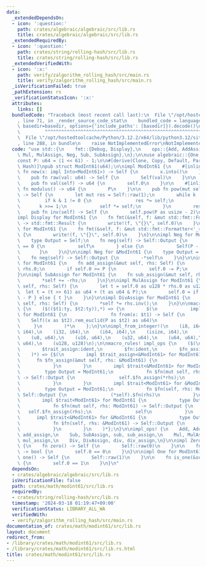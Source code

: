 ```yaml
---
data:
  _extendedDependsOn:
  - icon: ':question:'
    path: crates/algebraic/algebraic/src/lib.rs
    title: crates/algebraic/algebraic/src/lib.rs
  _extendedRequiredBy:
  - icon: ':question:'
    path: crates/string/rolling-hash/src/lib.rs
    title: crates/string/rolling-hash/src/lib.rs
  _extendedVerifiedWith:
  - icon: ':x:'
    path: verify/zalgorithm_rolling_hash/src/main.rs
    title: verify/zalgorithm_rolling_hash/src/main.rs
  _isVerificationFailed: true
  _pathExtension: rs
  _verificationStatusIcon: ':x:'
  attributes:
    links: []
  bundledCode: "Traceback (most recent call last):\n  File \"/opt/hostedtoolcache/Python/3.12.2/x64/lib/python3.12/site-packages/onlinejudge_verify/documentation/build.py\"\
    , line 71, in _render_source_code_stat\n    bundled_code = language.bundle(stat.path,\
    \ basedir=basedir, options={'include_paths': [basedir]}).decode()\n          \
    \         ^^^^^^^^^^^^^^^^^^^^^^^^^^^^^^^^^^^^^^^^^^^^^^^^^^^^^^^^^^^^^^^^^^^^^^^^^^^^^^^^^\n\
    \  File \"/opt/hostedtoolcache/Python/3.12.2/x64/lib/python3.12/site-packages/onlinejudge_verify/languages/rust.py\"\
    , line 288, in bundle\n    raise NotImplementedError\nNotImplementedError\n"
  code: "use std::{\n    fmt::{Debug, Display},\n    ops::{Add, AddAssign, Div, DivAssign,\
    \ Mul, MulAssign, Neg, Sub, SubAssign},\n};\n\nuse algebraic::{One, Zero};\n\n\
    const P: u64 = (1 << 61) - 1;\n\n#[derive(Clone, Copy, Default, PartialEq, Eq,\
    \ Hash)]\npub struct ModInt61(u64);\n\nimpl ModInt61 {\n    #[inline]\n    pub\
    \ fn new(x: impl Into<ModInt61>) -> Self {\n        x.into()\n    }\n\n    #[inline]\n\
    \    pub fn raw(val: u64) -> Self {\n        Self(val)\n    }\n\n    #[inline]\n\
    \    pub fn val(self) -> u64 {\n        self.0\n    }\n\n    #[inline]\n    pub\
    \ fn modulus() -> u64 {\n        P\n    }\n\n    pub fn pow(mut self, mut k: usize)\
    \ -> Self {\n        let mut res = Self::raw(1);\n        while k != 0 {\n   \
    \         if k & 1 != 0 {\n                res *= self;\n            }\n     \
    \       k >>= 1;\n            self *= self;\n        }\n        res\n    }\n\n\
    \    pub fn inv(self) -> Self {\n        self.pow(P as usize - 2)\n    }\n}\n\n\
    impl Display for ModInt61 {\n    fn fmt(&self, f: &mut std::fmt::Formatter<'_>)\
    \ -> std::fmt::Result {\n        write!(f, \"{}\", self.0)\n    }\n}\n\nimpl Debug\
    \ for ModInt61 {\n    fn fmt(&self, f: &mut std::fmt::Formatter<'_>) -> std::fmt::Result\
    \ {\n        write!(f, \"{}\", self.0)\n    }\n}\n\nimpl Neg for ModInt61 {\n\
    \    type Output = Self;\n    fn neg(self) -> Self::Output {\n        if self.0\
    \ == 0 {\n            self\n        } else {\n            Self(P - self.0)\n \
    \       }\n    }\n}\n\nimpl Neg for &ModInt61 {\n    type Output = ModInt61;\n\
    \    fn neg(self) -> Self::Output {\n        -*self\n    }\n}\n\nimpl AddAssign\
    \ for ModInt61 {\n    fn add_assign(&mut self, rhs: Self) {\n        self.0 +=\
    \ rhs.0;\n        if self.0 >= P {\n            self.0 -= P;\n        }\n    }\n\
    }\n\nimpl SubAssign for ModInt61 {\n    fn sub_assign(&mut self, rhs: Self) {\n\
    \        *self += -rhs;\n    }\n}\n\nimpl MulAssign for ModInt61 {\n    fn mul_assign(&mut\
    \ self, rhs: Self) {\n        let t = self.0 as u128 * rhs.0 as u128;\n      \
    \  let t = (t >> 61) as u64 + (t as u64 & P);\n        self.0 = if t >= P { t\
    \ - P } else { t }\n    }\n}\n\nimpl DivAssign for ModInt61 {\n    fn div_assign(&mut\
    \ self, rhs: Self) {\n        *self *= rhs.inv();\n    }\n}\n\nmacro_rules! impl_from_integer\
    \ {\n    ($(($t1:ty, $t2:ty)),*) => {\n        $(\n            impl From<$t1>\
    \ for ModInt61 {\n                fn from(x: $t1) -> Self {\n                \
    \    Self((x as $t2).rem_euclid(P as $t2) as u64)\n                }\n       \
    \     }\n        )*\n    };\n}\n\nimpl_from_integer!(\n    (i8, i64),\n    (i16,\
    \ i64),\n    (i32, i64),\n    (i64, i64),\n    (isize, i64),\n    (i128, i128),\n\
    \    (u8, u64),\n    (u16, u64),\n    (u32, u64),\n    (u64, u64),\n    (usize,\
    \ u64),\n    (u128, u128)\n);\n\nmacro_rules! impl_ops {\n    ($(\n        $trait:ident,\n\
    \        $trait_assign:ident,\n        $fn:ident,\n        $fn_assign:ident,\n\
    \    )*) => {$(\n        impl $trait_assign<&ModInt61> for ModInt61 {\n      \
    \      fn $fn_assign(&mut self, rhs: &ModInt61) {\n                self.$fn_assign(*rhs);\n\
    \            }\n        }\n        impl $trait<&ModInt61> for ModInt61 {\n   \
    \         type Output = ModInt61;\n            fn $fn(mut self, rhs: &ModInt61)\
    \ -> Self::Output {\n                self.$fn_assign(*rhs);\n                self\n\
    \            }\n        }\n        impl $trait<ModInt61> for &ModInt61 {\n   \
    \         type Output = ModInt61;\n            fn $fn(self, rhs: ModInt61) ->\
    \ Self::Output {\n                (*self).$fn(rhs)\n            }\n        }\n\
    \        impl $trait<ModInt61> for ModInt61 {\n            type Output = ModInt61;\n\
    \            fn $fn(mut self, rhs: ModInt61) -> Self::Output {\n             \
    \   self.$fn_assign(rhs);\n                self\n            }\n        }\n  \
    \      impl $trait<&ModInt61> for &ModInt61 {\n            type Output = ModInt61;\n\
    \            fn $fn(self, rhs: &ModInt61) -> Self::Output {\n                (*self).$fn(&*rhs)\n\
    \            }\n        }\n    )*};\n}\n\nimpl_ops! {\n    Add, AddAssign, add,\
    \ add_assign,\n    Sub, SubAssign, sub, sub_assign,\n    Mul, MulAssign, mul,\
    \ mul_assign,\n    Div, DivAssign, div, div_assign,\n}\n\nimpl Zero for ModInt61\
    \ {\n    fn zero() -> Self {\n        Self::raw(0)\n    }\n\n    fn is_zero(&self)\
    \ -> bool {\n        self.0 == 0\n    }\n}\n\nimpl One for ModInt61 {\n    fn\
    \ one() -> Self {\n        Self::raw(1)\n    }\n\n    fn is_one(&self) -> bool\
    \ {\n        self.0 == 1\n    }\n}\n"
  dependsOn:
  - crates/algebraic/algebraic/src/lib.rs
  isVerificationFile: false
  path: crates/math/modint61/src/lib.rs
  requiredBy:
  - crates/string/rolling-hash/src/lib.rs
  timestamp: '2024-03-18 01:19:47+09:00'
  verificationStatus: LIBRARY_ALL_WA
  verifiedWith:
  - verify/zalgorithm_rolling_hash/src/main.rs
documentation_of: crates/math/modint61/src/lib.rs
layout: document
redirect_from:
- /library/crates/math/modint61/src/lib.rs
- /library/crates/math/modint61/src/lib.rs.html
title: crates/math/modint61/src/lib.rs
---
```

